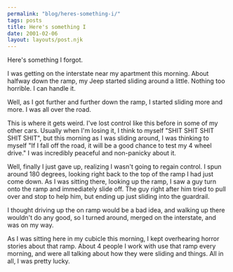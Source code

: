 ```yaml
---
permalink: "blog/heres-something-i/"
tags: posts
title: Here's something I
date: 2001-02-06
layout: layouts/post.njk
---
```


Here's something I forgot.

I was getting on the interstate near my apartment this morning. About halfway down the ramp, my Jeep started sliding around a little. Nothing too horrible. I can handle it.

Well, as I got further and further down the ramp, I started sliding more and more. I was all over the road. 

This is where it gets weird. I've lost control like this before in some of my other cars. Usually when I'm losing it, I think to myself "SHIT SHIT SHIT SHIT SHIT", but this morning as I was sliding around, I was thinking to myself "If I fall off the road, it will be a good chance to test my 4 wheel drive." I was incredibly peaceful and non-panicky about it. 

Well, finally I just gave up, realizing I wasn't going to regain control. I spun around 180 degrees, looking right back to the top of the ramp I had just come down. As I was sitting there, looking up the ramp, I saw a guy turn onto the ramp and immediately slide off. The guy right after him tried to pull over and stop to help him, but ending up just sliding into the guardrail. 

I thought driving up the on ramp would be a bad idea, and walking up there wouldn't do any good, so I turned around, merged on the interstate, and was on my way. 

As I was sitting here in my cubicle this morning, I kept overhearing horror stories about that ramp. About 4 people I work with use that ramp every morning, and were all talking about how they were sliding and things. All in all, I was pretty lucky.